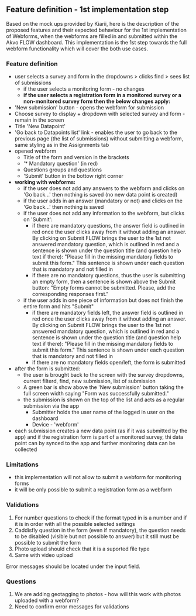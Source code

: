 ## Feature definition - 1st implementation step 

Based on the mock ups provided by Kiarii, here is the description of the proposed features and their expected behaviour for the 1st implementation of Webforms, when the webforms are filled in and submitted within the Akvo FLOW dashboard. This implementation is the 1st step towards the full webform functionality which will cover the both use cases. 

### Feature definition 
- user selects a survey and form in the dropdowns > clicks find > sees list of submissions
   - if the user selects a monitoring form - no changes 
   - **if the user selects a registration form in a monitored survey or a non-monitored survey form then the below changes apply:**
- 'New submission' button - opens the webform for submission
- Choose survey to display + dropdown with selected survey and form - remain in the screen
- Title 'New Datapoint' 
- 'Go back to Datapoints list' link - enables the user to go back to the previous page (the list of submissions) without submitting a webform, same styling as in the Assignments tab 
- opened webform
   - Title of the form and version in the brackets 
   - '* Mandatory question' (in red)
   - Questions groups and questions 
   - 'Submit' button in the bottow right corner 
- **working with webforms:** 
   - if the user does not add any answers to the webform and clicks on 'Go back...' then nothing is saved (no new data point is created)
   - if the user adds in an answer (mandatory or not) and clicks on the 'Go back...' then nothing is saved
   - if the user does not add any information to the webform, but clicks on 'Submit':
      - if there are mandatory questions, the answer field is outlined in red once the user clicks away from it without adding an answer. By clicking on Submit FLOW brings the user to the 1st not answered mandatory question, which is outlined in red and a sentence is shown under the question title (and question help text if there): "Please fill in the missing mandatory fields to submit this form." This sentence is shown under each question that is mandatory and not filled in
      - if there are no mandatory questions, thus the user is submitting an empty form, then a sentence is shown above the Submit button: "Empty forms cannot be submitted. Please, add the corresponding responses first."
   -  if the user adds in one piece of information but does not finish the entire form and hits "Submit"
      - if there are mandatory fields left, the answer field is outlined in red once the user clicks away from it without adding an answer. By clicking on Submit FLOW brings the user to the 1st not answered mandatory question, which is outlined in red and a sentence is shown under the question title (and question help text if there): "Please fill in the missing mandatory fields to submit this form." This sentence is shown under each question that is mandatory and not filled in
      - if there are no mandatory fields open/left, the form is submitted 
- after the form is submitted:
   - the user is brought back to the screen with the survey dropdowns, current filterd, find, new submission, list of submission
    - A green bar is show above the 'New submission' button taking the full screen width saying "Form was successfully submitted."  
    - the submission is shown on the top of the list and acts as a regular submission via the app
       - Submitter holds the user name of the logged in user on the dashboard 
       - Device - 'webform'
- each submission creates a new data point (as if it was submitted by the app) and if the registration form is part of a monitored survey, thi data point can by synced to the app and further monitoring data can be collected

### Limitations 
- this implementation will not allow to submit a webform for monitoring forms 
- it will be only possible to submit a registration form as a webform

### Validations
1. For number questions to check if the format typed in is a number and if it is in order with all the possible selected settings 
2. Caddisfly question in the form (even if mandatory), the question needs to be disabled (visible but not possible to answer) but it still must be possible to submit the form 
3. Photo upload should check that it is a suported file type 
4. Same with video upload 

Error messages should be located under the input field. 


### Questions
1. We are adding geotagging to photos - how will this work with photos uploaded with a webform? 
2. Need to confirm error messages for validations 
